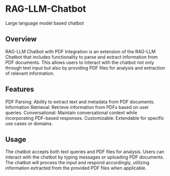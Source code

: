 # RAG-LLM-Chatbot
Large language model based chatbot

## Overview
RAG-LLM Chatbot with PDF Integration is an extension of the RAG-LLM Chatbot that includes functionality to parse and extract information from PDF documents. This allows users to interact with the chatbot not only through text input but also by providing PDF files for analysis and extraction of relevant information.

## Features
PDF Parsing: Ability to extract text and metadata from PDF documents.
Information Retrieval: Retrieve information from PDFs based on user queries.
Conversational: Maintain conversational context while incorporating PDF-based responses.
Customizable: Extendable for specific use cases or domains.


## Usage
The chatbot accepts both text queries and PDF files for analysis. Users can interact with the chatbot by typing messages or uploading PDF documents. The chatbot will process the input and respond accordingly, utilizing information extracted from the provided PDF files when applicable.
